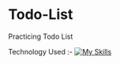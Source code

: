 # Todo-List
Practicing Todo List


Technology Used :- 
	[![My Skills](https://skillicons.dev/icons?i=js,html,css,wasm)](https://skillicons.dev)
